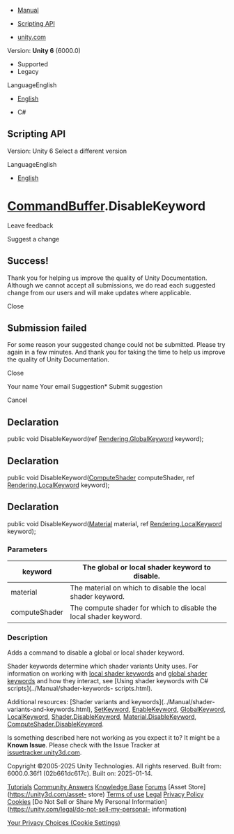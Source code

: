[ ]()

  * [Manual](../Manual/index.html)
  * [Scripting API](../ScriptReference/index.html)

  * [unity.com](https://unity.com/)

Version: **Unity 6** (6000.0)

  * Supported
  * Legacy

LanguageEnglish

  * [English]()

  * C#

[ ](https://docs.unity3d.com)

## Scripting API

Version: Unity 6 Select a different version

LanguageEnglish

  * [English]()

#  [CommandBuffer](Rendering.CommandBuffer.html).DisableKeyword

Leave feedback

Suggest a change

## Success!

Thank you for helping us improve the quality of Unity Documentation. Although
we cannot accept all submissions, we do read each suggested change from our
users and will make updates where applicable.

Close

## Submission failed

For some reason your suggested change could not be submitted. Please <a>try
again</a> in a few minutes. And thank you for taking the time to help us
improve the quality of Unity Documentation.

Close

Your name Your email Suggestion* Submit suggestion

Cancel

[ ]()

## Declaration

public void DisableKeyword(ref
[Rendering.GlobalKeyword](Rendering.GlobalKeyword.html) keyword);

## Declaration

public void DisableKeyword([ComputeShader](ComputeShader.html) computeShader,
ref [Rendering.LocalKeyword](Rendering.LocalKeyword.html) keyword);

## Declaration

public void DisableKeyword([Material](Material.html) material, ref
[Rendering.LocalKeyword](Rendering.LocalKeyword.html) keyword);

### Parameters

keyword | The global or local shader keyword to disable.  
---|---  
material | The material on which to disable the local shader keyword.  
computeShader | The compute shader for which to disable the local shader keyword.  
  
### Description

Adds a command to disable a global or local shader keyword.

Shader keywords determine which shader variants Unity uses. For information on
working with [local shader keywords](Rendering.LocalKeyword.html) and [global
shader keywords](Rendering.GlobalKeyword.html) and how they interact, see
[Using shader keywords with C# scripts](../Manual/shader-keywords-
scripts.html).  
  
Additional resources: [Shader variants and keywords](../Manual/shader-
variants-and-keywords.html),
[SetKeyword](Rendering.CommandBuffer.SetKeyword.html),
[EnableKeyword](Rendering.CommandBuffer.EnableKeyword.html),
[GlobalKeyword](Rendering.GlobalKeyword.html),
[LocalKeyword](Rendering.LocalKeyword.html),
[Shader.DisableKeyword](Shader.DisableKeyword.html),
[Material.DisableKeyword](Material.DisableKeyword.html),
[ComputeShader.DisableKeyword](ComputeShader.DisableKeyword.html).

Is something described here not working as you expect it to? It might be a
**Known Issue**. Please check with the Issue Tracker at
[issuetracker.unity3d.com](https://issuetracker.unity3d.com).

Copyright ©2005-2025 Unity Technologies. All rights reserved. Built from:
6000.0.36f1 (02b661dc617c). Built on: 2025-01-14.

[Tutorials](https://unity3d.com/learn) [Community
Answers](https://answers.unity3d.com) [Knowledge
Base](https://support.unity3d.com/hc/en-us)
[Forums](https://forum.unity3d.com) [Asset Store](https://unity3d.com/asset-
store) [Terms of use](https://docs.unity3d.com/Manual/TermsOfUse.html)
[Legal](https://unity.com/legal) [Privacy
Policy](https://unity.com/legal/privacy-policy)
[Cookies](https://unity.com/legal/cookie-policy) [Do Not Sell or Share My
Personal Information](https://unity.com/legal/do-not-sell-my-personal-
information)

[Your Privacy Choices (Cookie Settings)](javascript:void\(0\);)

